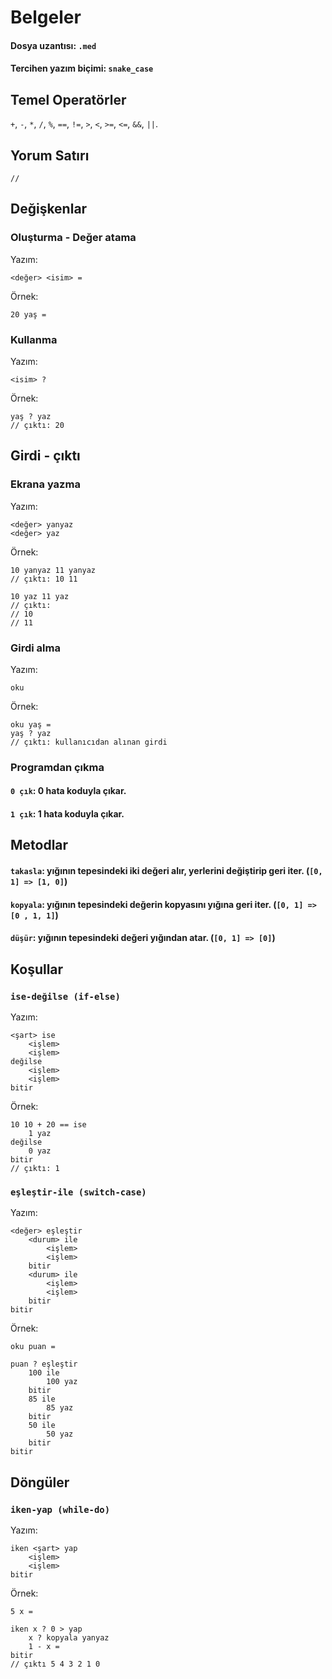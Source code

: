 # Belgeler
#### Dosya uzantısı: `.med`
#### Tercihen yazım biçimi: `snake_case`

## Temel Operatörler
`+`, `-`, `*`, `/`, `%`, `==`, `!=`, `>`, `<`, `>=`, `<=`, `&&`, `||`.

## Yorum Satırı
`//`

## Değişkenlar
### Oluşturma - Değer atama
Yazım:
```
<değer> <isim> =
```
Örnek:
```
20 yaş =
```
### Kullanma
Yazım:
```
<isim> ?
```
Örnek:
```
yaş ? yaz
// çıktı: 20
```

## Girdi - çıktı
### Ekrana yazma
Yazım:
```
<değer> yanyaz
<değer> yaz
```
Örnek:
```
10 yanyaz 11 yanyaz
// çıktı: 10 11

10 yaz 11 yaz
// çıktı:
// 10
// 11
```
### Girdi alma
Yazım:
```
oku
```
Örnek:
```
oku yaş =
yaş ? yaz
// çıktı: kullanıcıdan alınan girdi
```
### Programdan çıkma
#### `0 çık`: 0 hata koduyla çıkar.
#### `1 çık`: 1 hata koduyla çıkar.

## Metodlar
#### `takasla`: yığının tepesindeki iki değeri alır, yerlerini değiştirip geri iter. (`[0, 1] => [1, 0]`)
#### `kopyala`: yığının tepesindeki değerin kopyasını yığına geri iter. (`[0, 1] => [0 , 1, 1]`)
#### `düşür`: yığının tepesindeki değeri yığından atar. (`[0, 1] => [0]`)

## Koşullar
### `ise-değilse (if-else)`
Yazım:
```
<şart> ise
    <işlem>
    <işlem>
değilse
    <işlem>
    <işlem>
bitir
```
Örnek:
```
10 10 + 20 == ise
    1 yaz
değilse
    0 yaz
bitir
// çıktı: 1
```

### `eşleştir-ile (switch-case)`
Yazım:
```
<değer> eşleştir
    <durum> ile
        <işlem>
        <işlem>
    bitir
    <durum> ile
        <işlem>
        <işlem>
    bitir
bitir
```
Örnek:
```
oku puan =

puan ? eşleştir
    100 ile
        100 yaz
    bitir
    85 ile
        85 yaz
    bitir
    50 ile
        50 yaz
    bitir
bitir
```

## Döngüler
### `iken-yap (while-do)`
Yazım:
```
iken <şart> yap
    <işlem>
    <işlem>
bitir
```
Örnek:
```
5 x =

iken x ? 0 > yap
    x ? kopyala yanyaz
    1 - x =
bitir
// çıktı 5 4 3 2 1 0
```